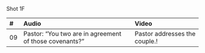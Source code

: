 Shot 1F

| # | Audio | Video |
|:---|:---|:---|
| 09 | Pastor: “You two are in agreement of those covenants?” | Pastor addresses the couple.! |
